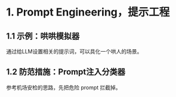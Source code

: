 # 1. Prompt Engineering，提示工程
## 1.1 示例：哄哄模拟器
通过给LLM设置相关的提示词，可以具化一个哄人的场景。
## 1.2 防范措施：Prompt注入分类器
参考机场安检的思路，先把危险 prompt 拦截掉。